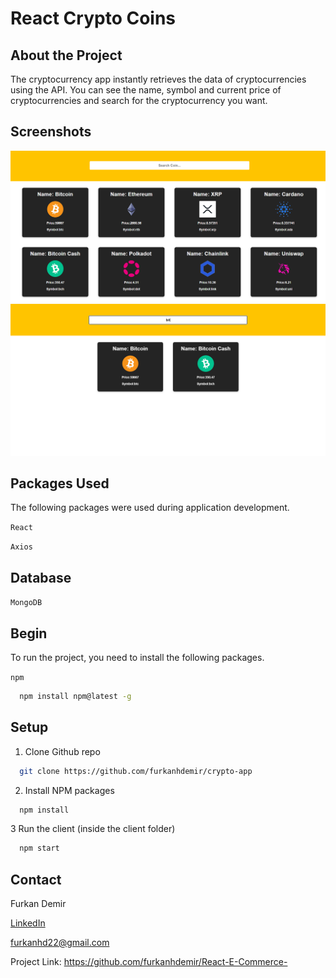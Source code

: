 # React Crypto Coins

## About the Project

The cryptocurrency app instantly retrieves the data of cryptocurrencies using the API. You can see the name, symbol and current price of cryptocurrencies and search for the cryptocurrency you want.

## Screenshots

![01!](crypto-app/src/photos/1.png)
![02!](crypto-app/src/photos/2.png)


## Packages Used

The following packages were used during application development.

`React`

`Axios`

## Database

`MongoDB`

## Begin

To run the project, you need to install the following packages.

`npm`

```bash
  npm install npm@latest -g
```

## Setup

1. Clone Github repo

```bash
  git clone https://github.com/furkanhdemir/crypto-app
```

2. Install NPM packages

```bash
  npm install
```

3 Run the client (inside the client folder)

```bash
  npm start
```

## Contact

Furkan Demir

[LinkedIn](https://www.linkedin.com/in/furkan-demir-a22844194/)

[furkanhd22@gmail.com](mailto:furkanhd22@gmail.com)

Project Link: https://github.com/furkanhdemir/React-E-Commerce-
